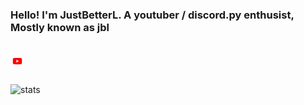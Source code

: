 ### Hello! I'm JustBetterL. A youtuber / discord.py enthusist, Mostly known as jbl




<br/>

<a href="https://www.youtube.com/channel/UCkQMy6s7JDnMqtrBLewWvng">
<img align="left" alt="Fotie | Twitter" width="22px" src="https://github.com/JustBetterL/JustBetterL/blob/main/logo1.png" />
</a>

<br />

<br />

![stats](https://github-readme-stats.vercel.app/api?username=JustBetterL&show_icons=true&hide_border=true)
